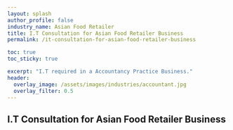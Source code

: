 ```yaml
---
layout: splash 
author_profile: false 
industry_name: Asian Food Retailer
title: I.T Consultation for Asian Food Retailer Business
permalink: /it-consultation-for-asian-food-retailer-business

toc: true
toc_sticky: true

excerpt: "I.T required in a Accountancy Practice Business."
header:
  overlay_image: /assets/images/industries/accountant.jpg
  overlay_filter: 0.5 
---
```


## I.T Consultation for Asian Food Retailer Business